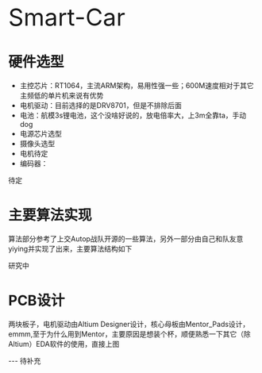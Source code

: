 <font size="8">Smart-Car</font>
# 硬件选型
- 主控芯片：RT1064，主流ARM架构，易用性强一些；600M速度相对于其它主频低的单片机来说有优势
- 电机驱动：目前选择的是DRV8701，但是不排除后面
- 电池：航模3s锂电池，这个没啥好说的，放电倍率大，上3m全靠ta，手动dog
- 电源芯片选型
- 摄像头选型
- 电机待定
- 编码器：

待定
# 主要算法实现
算法部分参考了上交Autop战队开源的一些算法，另外一部分由自己和队友意yiying并实现了出来，主要算法结构如下

研究中

# PCB设计
两块板子，电机驱动由Altium Designer设计，核心母板由Mentor_Pads设计，emmm,至于为什么用到Mentor，主要原因是想装个杯，顺便熟悉一下其它（除Altium）EDA软件的使用，直接上图




--- 待补充

